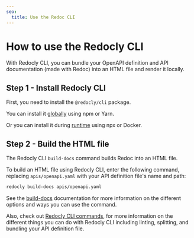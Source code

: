 ```yaml
---
seo:
  title: Use the Redoc CLI
---
```


# How to use the Redocly CLI

With Redocly CLI, you can bundle your OpenAPI definition and API documentation
(made with Redoc) into an HTML file and render it locally.

## Step 1 - Install Redocly CLI

First, you need to install the `@redocly/cli` package.

You can install it [globally](../../cli/installation.md#install-globally) using npm or Yarn.

Or you can install it during [runtime](../../cli/installation.md#use-npx-at-runtime) using npx or Docker.

## Step 2 - Build the HTML file

The Redocly CLI `build-docs` command builds Redoc into an HTML file.

To build an HTML file using Redocly CLI, enter the following command,
replacing `apis/openapi.yaml` with your API definition file's name and path:

```bash
redocly build-docs apis/openapi.yaml
```

See the [build-docs](../../cli/commands/build-docs.md) documentation for more information
on the different options and ways you can use the command.

Also, check out [Redocly CLI commands](../../cli/commands/index.md), for more
information on the different things you can do with Redocly CLI including
linting, splitting, and bundling your API definition file.
